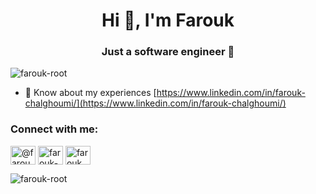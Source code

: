 <h1 align="center">Hi 👋, I'm Farouk</h1>
<h3 align="center">Just a software engineer 🤷</h3>

<p align="left"> <img src="https://komarev.com/ghpvc/?username=farouk-root&label=Profile%20views&color=0e75b6&style=flat" alt="farouk-root" /> </p>


- 📄 Know about my experiences [https://www.linkedin.com/in/farouk-chalghoumi/](https://www.linkedin.com/in/farouk-chalghoumi/)

<h3 align="left">Connect with me:</h3>
<p align="left">
<a href="https://twitter.com/@faroukx50" target="blank"><img align="center" src="https://raw.githubusercontent.com/rahuldkjain/github-profile-readme-generator/master/src/images/icons/Social/twitter.svg" alt="@faroukx50" height="30" width="40" /></a>
<a href="https://linkedin.com/in/farouk-chalghoumi" target="blank"><img align="center" src="https://raw.githubusercontent.com/rahuldkjain/github-profile-readme-generator/master/src/images/icons/Social/linked-in-alt.svg" alt="farouk-chalghoumi" height="30" width="40" /></a>
<a href="https://fb.com/farouk.chalghoumi.3" target="blank"><img align="center" src="https://raw.githubusercontent.com/rahuldkjain/github-profile-readme-generator/master/src/images/icons/Social/facebook.svg" alt="farouk.chalghoumi.3" height="30" width="40" /></a>
</p>

<p><img align="center" src="https://github-readme-streak-stats.herokuapp.com/?user=farouk-root&theme=dark" alt="farouk-root" /></p>


